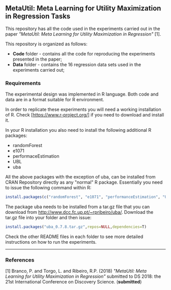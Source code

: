 ## MetaUtil: Meta Learning for Utility Maximization in Regression Tasks

This repository has all the code used in the experiments carried out in the paper *"MetaUtil: Meta Learning for Utility Maximization in Regression"* [1].


This repository is organized as follows:

* **Code** folder - contains all the code for reproducing the experiments presented in the paper;
* **Data** folder - contains the 16 regression data sets used in the experiments carried out;


### Requirements

The experimental design was implemented in R language. Both code and data are in a format suitable for R environment.

In order to replicate these experiments you will need a working installation
  of R. Check [https://www.r-project.org/] if you need to download and install it.

In your R installation you also need to install the following additional R packages:

  - randomForest
  - e1071
  - performaceEstimation
  - UBL
  - uba


  All the above packages with the exception of uba, can be installed from CRAN Repository directly as any "normal" R package. Essentially you need to issue the following command within R:

```r
install.packages(c("randomForest", "e1071", "performanceEstimation", "UBL"))
```

The package uba needs to be installed from a tar.gz file that you
  can download from http://www.dcc.fc.up.pt/~rpribeiro/uba/.
  Download the tar.gz file into your folder and then issue:

```r
install.packages("uba_0.7.8.tar.gz",repos=NULL,dependencies=T)
```

Check the other README files in each folder to see more detailed instructions on how to run the experiments.

*****

### References
[1] Branco, P. and Torgo, L. and Ribeiro, R.P. (2018) *"MetaUtil: Meta Learning for Utility Maximization in Regression"* submitted to DS 2018: the 21st International Conference on Discovery Science. (**submitted**)

